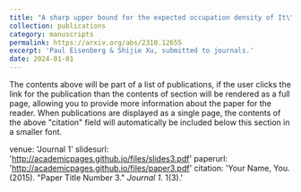 ```yaml
---
title: "A sharp upper bound for the expected occupation density of It\^o processes with bounded irregular drift and diffusion coefficients "
collection: publications
category: manuscripts
permalink: https://arxiv.org/abs/2310.12655
excerpt: 'Paul Eisenberg & Shijie Xu, submitted to journals.'
date: 2024-01-01
---
```


The contents above will be part of a list of publications, if the user clicks the link for the publication than the contents of section will be rendered as a full page, allowing you to provide more information about the paper for the reader. When publications are displayed as a single page, the contents of the above "citation" field will automatically be included below this section in a smaller font.

venue: 'Journal 1'
slidesurl: 'http://academicpages.github.io/files/slides3.pdf'
paperurl: 'http://academicpages.github.io/files/paper3.pdf'
citation: 'Your Name, You. (2015). &quot;Paper Title Number 3.&quot; <i>Journal 1</i>. 1(3).'
